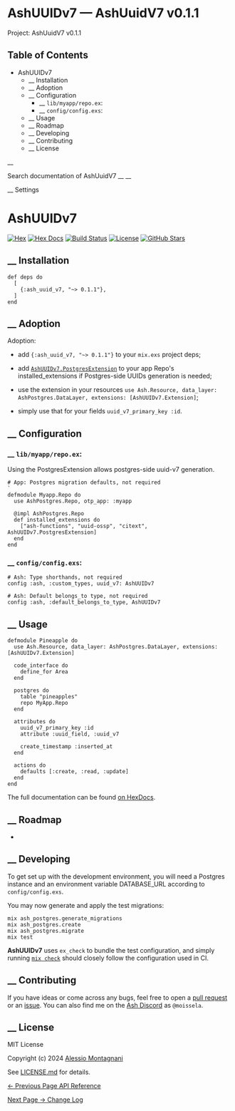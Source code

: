 # AshUUIDv7 — AshUuidV7 v0.1.1

Project: AshUuidV7 v0.1.1

## Table of Contents

- AshUUIDv7
  - __ Installation
  - __ Adoption
  - __ Configuration
    - __ `lib/myapp/repo.ex`:
    - __ `config/config.exs`:
  - __ Usage
  - __ Roadmap
  - __ Developing
  - __ Contributing
  - __ License

__

Search documentation of AshUuidV7 __ __

__ Settings

#  AshUUIDv7

[![Hex](external_link)](https://hex.pm/packages/ash_uuid_v7) [![Hex Docs](external_link)](https://hexdocs.pm/ash_uuid_v7) [![Build Status](external_link)](https://github.com/zoonect-oss/ash_uuid_v7) [![License](external_link)](https://github.com/zoonect-oss/ash_uuid_v7/blob/main/LICENSE.md) [![GitHub Stars](external_link)](https://github.com/zoonect-oss/ash_uuid_v7/stargazers)

##  __ Installation
    
    
    def deps do
      [
        {:ash_uuid_v7, "~> 0.1.1"},
      ]
    end

##  __ Adoption

Adoption:

  * add `{:ash_uuid_v7, "~> 0.1.1"}` to your `mix.exs` project deps;

  * add [`AshUUIDv7.PostgresExtension`](external_link) to your app Repo's installed_extensions if Postgres-side UUIDs generation is needed;

  * use the extension in your resources `use Ash.Resource, data_layer: AshPostgres.DataLayer, extensions: [AshUUIDv7.Extension]`;

  * simply use that for your fields `uuid_v7_primary_key :id`.




##  __ Configuration

###  __ `lib/myapp/repo.ex`:

Using the PostgresExtension allows postgres-side uuid-v7 generation.
    
    
    # App: Postgres migration defaults, not required
    `
    defmodule Myapp.Repo do
      use AshPostgres.Repo, otp_app: :myapp
    
      @impl AshPostgres.Repo
      def installed_extensions do
        ["ash-functions", "uuid-ossp", "citext", AshUUIDv7.PostgresExtension]
      end
    end

###  __ `config/config.exs`:
    
    
    # Ash: Type shorthands, not required
    config :ash, :custom_types, uuid_v7: AshUUIDv7
    
    # Ash: Default belongs_to type, not required
    config :ash, :default_belongs_to_type, AshUUIDv7

##  __ Usage
    
    
    defmodule Pineapple do
      use Ash.Resource, data_layer: AshPostgres.DataLayer, extensions: [AshUUIDv7.Extension]
    
      code_interface do
        define_for Area
      end
    
      postgres do
        table "pineapples"
        repo MyApp.Repo
      end
    
      attributes do
        uuid_v7_primary_key :id
        attribute :uuid_field, :uuid_v7
    
        create_timestamp :inserted_at
      end
    
      actions do
        defaults [:create, :read, :update]
      end
    end

The full documentation can be found [on HexDocs](external_link).

##  __ Roadmap

-

##  __ Developing

To get set up with the development environment, you will need a Postgres instance and an environment variable DATABASE_URL according to `config/config.exs`.

You may now generate and apply the test migrations:
    
    
    mix ash_postgres.generate_migrations
    mix ash_postgres.create
    mix ash_postgres.migrate
    mix test
    

**AshUUIDv7** uses `ex_check` to bundle the test configuration, and simply running [`mix check`](external_link) should closely follow the configuration used in CI.

##  __ Contributing

If you have ideas or come across any bugs, feel free to open a [pull request](external_link) or an [issue](external_link). You can also find me on the [Ash Discord](external_link) as `@moissela`.

##  __ License

MIT License

Copyright (c) 2024 [Alessio Montagnani](external_link)

See [LICENSE.md](external_link) for details.

[ ← Previous Page  API Reference  ](external_link)

[ Next Page →  Change Log  ](external_link)
